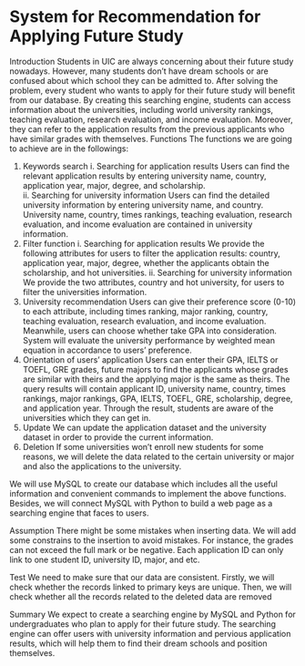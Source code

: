 # System for Recommendation for Applying Future Study 
Introduction
Students in UIC are always concerning about their future study nowadays. However, many students don’t have dream schools or are confused about which school they can be admitted to. After solving the problem, every student who wants to apply for their future study will benefit from our database. By creating this searching engine, students can access information about the universities, including world university rankings, teaching evaluation, research evaluation, and income evaluation. Moreover, they can refer to the application results from the previous applicants who have similar grades with themselves. 
Functions
The functions we are going to achieve are in the followings:
1.	Keywords search
i.	Searching for application results
Users can find the relevant application results by entering university name, country, application year, major, degree, and scholarship.  
ii.	Searching for university information
Users can find the detailed university information by entering university name, and country. University name, country, times rankings, teaching evaluation, research evaluation, and income evaluation are contained in university information.
2.	Filter function
i.	Searching for application results
We provide the following attributes for users to filter the application results: country, application year, major, degree, whether the applicants obtain the scholarship, and hot universities.
ii.	Searching for university information
       We provide the two attributes, country and hot university, for users to filter the universities information.
3.	University recommendation
   Users can give their preference score (0-10) to each attribute, including times ranking, major ranking, country, teaching evaluation, research evaluation, and income evaluation. Meanwhile, users can choose whether take GPA into consideration. System will evaluate the university performance by weighted mean equation in accordance to users’ preference. 
4.	 Orientation of users’ application
   Users can enter their GPA, IELTS or TOEFL, GRE grades, future majors to find the applicants whose grades are similar with theirs and the applying major is the same as theirs. The query results will contain applicant ID, university name, country, times rankings, major rankings, GPA, IELTS, TOEFL, GRE, scholarship, degree, and application year. Through the result, students are aware of the universities which they can get in.
5.	Update
   We can update the application dataset and the university dataset in order to provide the current information.
6.	Deletion
       If some universities won’t enroll new students for some reasons, we will delete the data related to the certain university or major and also the applications to the university.

We will use MySQL to create our database which includes all the useful information and convenient commands to implement the above functions. Besides, we will connect MySQL with Python to build a web page as a searching engine that faces to users.

Assumption
There might be some mistakes when inserting data. We will add some constrains to the insertion to avoid mistakes. For instance, the grades can not exceed the full mark or be negative. Each application ID can only link to one student ID, university ID, major, and etc. 

Test
We need to make sure that our data are consistent. Firstly, we will check whether the records linked to primary keys are unique. Then, we will check whether all the records related to the deleted data are removed

Summary
     We expect to create a searching engine by MySQL and Python for undergraduates who plan to apply for their future study. The searching engine can offer users with university information and pervious application results, which will help them to find their dream schools and position themselves.
